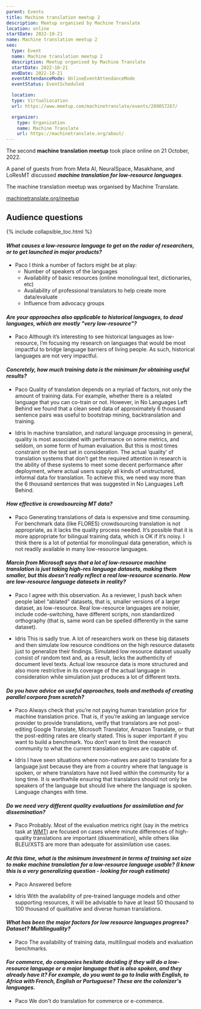 ```yaml
---
parent: Events
title: Machine translation meetup 2
description: Meetup organised by Machine Translate
location: online
startDate: 2022-10-21
name: Machine translation meetup 2
seo:
  type: Event
  name: Machine translation meetup 2
  description: Meetup organised by Machine Translate
  startDate: 2022-10-21
  endDate: 2022-10-21
  eventAttendanceMode: OnlineEventAttendanceMode
  eventStatus: EventScheduled

  location:
  type: VirtualLocation
  url: https://www.meetup.com/machinetranslate/events/289057267/

  organizer:
    type: Organization
    name: Machine Translate
    url: https://machinetranslate.org/about/
---
```


The second **machine translation meetup** took place online on 21 October, 2022.

A panel of guests from from Meta AI, NeuralSpace, Masakhane, and LoResMT discussed ***machine translation for low-resource languages***.

The machine translation meetup was organised by Machine Translate.

[machinetranslate.org/meetup](http://machinetranslate.org/meetup)


## Audience questions

{% include collapsible_toc.html %}

#### *What causes a low-resource language to get on the radar of researchers, or to get launched in major products?*

- Paco
I think a number of factors might be at play:
  - Number of speakers of the languages
  - Availability of basic resources (online monolingual text, dictionaries, etc)
  - Availability of professional translators to help create more data/evaluate
  - Influence from advocacy groups


#### *Are your approaches also applicable to historical languages, to dead languages, which are mostly "very low-resource"?*

- Paco
Although it’s interesting to see historical languages as low-resource, I’m focusing my research on languages that would be most impactful to bridge language barriers of living people. As such, historical languages are not very impactful.

#### *Concretely, how much training data is the minimum for obtaining useful results?*

- Paco
Quality of translation depends on a myriad of factors, not only the amount of training data. For example, whether there is a related language that you can co-train or not. However, in No Languages Left Behind we found that a clean seed data of approximately 6 thousand sentence pairs was useful to bootstrap mining, backtranslation and training.

- Idris
In machine translation, and natural language processing in general, quality is most associated with performance on some metrics, and seldom, on some form of human evaluation. But this is most times constraint on the test set in consideration. The actual ‘quality’ of translation systems that don’t get the required attention in research is the ability of these systems to meet some decent performance after deployment, where actual users supply all kinds of unstructured, informal data for translation. To achieve this, we need way more than the 6 thousand sentences that was suggested in No Languages Left Behind.


#### *How effective is crowdsourcing MT data?*

- Paco
Generating translations of data is expensive and time consuming. For benchmark data (like FLORES) crowdsourcing translation is not appropriate, as it lacks the quality process needed. It’s possible that it is more appropriate for bilingual training data, which is OK if it’s noisy. I think there is a lot of potential for monolingual data generation, which is not readily available in many low-resource languages.


#### *Marcin from Microsoft says that a lot of low-resource machine translation is just taking high-res language datasets, making them smaller, but this doesn’t really reflect a real low-resource scenario.  How are low-resource language datasets in reality?*

- Paco
I agree with this observation. As a reviewer, I push back when people label “ablated” datasets, that is, smaller versions of a larger dataset, as low-resource. Real low-resource languages are noisier, include code-switching, have different scripts, non standardized orthography (that is, same word can be spelled differently in the same dataset).

- Idris
This is sadly true. A lot of researchers work on these big datasets and then simulate low resource conditions on the high resource datasets just to generalize their findings. Simulated low resource dataset usually consist of random text and, as a result, lacks the authenticity of document level texts. Actual low resource data is more structured and also more restrictive in its coverage of the actual language in consideration while simulation just produces a lot of different texts.

#### *Do you have advice on useful approaches, tools and methods of creating parallel corpora from scratch?*

- Paco
Always check that you’re not paying human translation price for machine translation price. That is, if you’re asking an language service provider to provide translations, verify that translators are not post-editing Google Translate, Microsoft Translator, Amazon Translate, or that the post-editing rates are clearly stated. This is super important if you want to build a benchmark. You don’t want to limit the research community to what the current translation engines are capable of.

- Idris
I have seen situations where non-natives are paid to translate for a language just because they are from a country where that language is spoken, or where translators have not lived within the community for a long time. It is worthwhile ensuring that translators should not only be speakers of the language but should live where the language is spoken. Language changes with time.

#### *Do we need very different quality evaluations for assimilation and for dissemination?*

- Paco
Probably. Most of the evaluation metrics right (say in the metrics task at [WMT](/wmt.md)) are focused on cases where minute differences of high-quality translations are important (dissemination), while others like BLEU/XSTS are more than adequate for assimilation use cases.


#### *At this time, what is the minimum investment in terms of training set size to make machine translation for a low-resource language usable? (I know this is a very generalizing question - looking for rough estimate)*

- Paco
Answered before

- Idris
With the availability of pre-trained language models and other supporting resources, it will be advisable to have at least 50 thousand to 100 thousand of qualitative and diverse human translations.


#### *What has been the major factors for low resource languages progress? Dataset? Multilinguality?*

- Paco
The availability of training data, multilingual models and evaluation benchmarks.

#### *For commerce, do companies hesitate deciding if they will do a low-resource language or a major language that is also spoken, and they already have it? For example, do you want to go to India with English, to Africa with French, English or Portuguese? These are the colonizer's languages.*

- Paco
We don't do translation for commerce or e-commerce.
